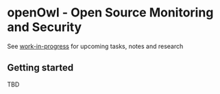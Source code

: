 # openOwl - Open Source Monitoring and Security

See [work-in-progress](work-in-progress-notes.md) for upcoming tasks, notes and research


## Getting started
TBD
